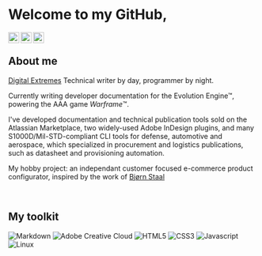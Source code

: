 # Welcome to my GitHub,

<a href="https://www.youtube.com/@hectorbarquero1690/featured">
  <img align="left" alt="Hector Barquero - Youtube" width="22px" src="https://cdn.jsdelivr.net/npm/simple-icons@v3/icons/youtube.svg"/>
</a>
<a href="https://www.linkedin.com/in/hectorbarquero/">
  <img align="left" alt="Hector Barquero - LinkedIn" width="22px" src="https://cdn.jsdelivr.net/npm/simple-icons@v3/icons/linkedin.svg"/>
</a>
<a href="https://www.artstation.com/hectorbarquero">
  <img align="left" alt="Hector Barquero - Artstation" width="22px" src="https://cdn.jsdelivr.net/npm/simple-icons@v3/icons/artstation.svg"/>
</a>
<br />

## About me
[Digital Extremes](https://www.digitalextremes.com/) Technical writer by day, programmer by night.

Currently writing developer documentation for the Evolution Engine™, powering the AAA game <i>Warframe</i>™. 

I've developed documentation and technical publication tools sold on the Atlassian Marketplace, two widely-used Adobe InDesign plugins, and many S1000D/Mil-STD-compliant CLI tools for defense, automotive and aerospace, which specialized in procurement and logistics publications, such as datasheet and provisioning automation.

My hobby project: an independant customer focused e-commerce product configurator, inspired by the work of [Bjørn Staal](https://twitter.com/bgstaal?lang=en)


<br />


## My toolkit


![Markdown](https://img.shields.io/badge/markdown-%23000000.svg?style=for-the-badge&logo=markdown&logoColor=white) 
![Adobe Creative Cloud](https://img.shields.io/badge/Adobe%20Creative%20Cloud-DA1F26?style=for-the-badge&logo=Adobe%20Creative%20Cloud&logoColor=white)
![HTML5](https://img.shields.io/badge/HTML5-E34F26?style=for-the-badge&logo=html5&logoColor=white)
![CSS3](https://img.shields.io/badge/CSS3-1572B6?style=for-the-badge&logo=css3&logoColor=white)
![Javascript](https://img.shields.io/badge/JavaScript-323330?style=for-the-badge&logo=javascript&logoColor=F7DF1E)
![Linux](https://img.shields.io/badge/Linux-FCC624?style=for-the-badge&logo=linux&logoColor=black)
